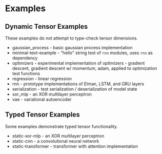 # Examples

## Dynamic Tensor Examples

These examples do not attempt to type-check tensor dimensions.

- gaussian_process - basic gaussian process implementation
- minimal-text-example - "hello" string test of `rnn` modules, uses `rnn` as dependency
- optimizers - experimental implementation of optimizers - gradient descent, gradient descent w/ momentum, adam, applied to optimization test functions
- regression - linear regression
- rnn - prototype implementations of Elman, LSTM, and GRU layers
- serialization - test serialization / deserialization of model state
- xor_mlp - an XOR multilayer perceptron
- vae - variational autoencoder

## Typed Tensor Examples

Some examples demonstrate typed tensor functionality. 

- static-xor-mlp - an XOR multilayer perceptron
- static-cnn - a convolutional neural network
- static-transformer - transformer with attention implementation